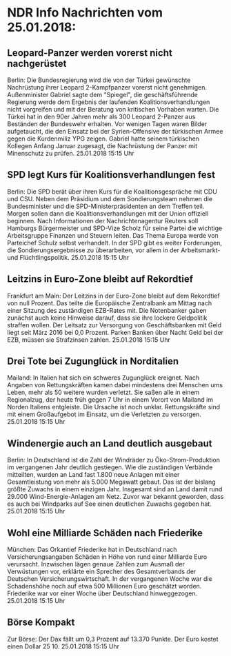 # NDR Info Nachrichten vom 25.01.2018:


## Leopard-Panzer werden vorerst nicht nachgerüstet
Berlin: Die Bundesregierung wird die von der Türkei gewünschte Nachrüstung ihrer Leopard 2-Kampfpanzer vorerst nicht genehmigen. Außenminister Gabriel sagte dem "Spiegel", die geschäftsführende Regierung werde dem Ergebnis der laufenden Koalitionsverhandlungen nicht vorgreifen und mit der Beratung von kritischen Vorhaben warten. Die Türkei hat in den 90er Jahren mehr als 300 Leopard 2-Panzer aus Beständen der Bundeswehr erhalten. Vor wenigen Tagen waren Bilder aufgetaucht, die den Einsatz bei der Syrien-Offensive der türkischen Armee gegen die Kurdenmiliz YPG zeigen. Gabriel hatte seinem türkischen Kollegen Anfang Januar zugesagt, die Nachrüstung der Panzer mit Minenschutz zu prüfen. 25.01.2018 15:15 Uhr 

## SPD legt Kurs für Koalitionsverhandlungen fest
Berlin: Die SPD berät über ihren Kurs für die Koalitionsgespräche mit CDU und CSU. Neben dem Präsidium und dem Sondierungsteam nehmen die Bundesminister und die SPD-Ministerpräsidenten an dem Treffen teil. Morgen sollen dann die Koalitionsverhandlungen mit der Union offiziell beginnen. Nach Informationen der Nachrichtenagentur Reuters soll Hamburgs Bürgermeister und SPD-Vize Scholz für seine Partei die wichtige Arbeitsgruppe Finanzen und Steuern leiten. Das Thema Europa werde von Parteichef Schulz selbst verhandelt. In der SPD gibt es weiter Forderungen, die Sondierungsergebnisse zu überarbeiten, vor allem in der Arbeitsmarkt- und Flüchtlingspolitik. 25.01.2018 15:15 Uhr 

## Leitzins in Euro-Zone bleibt auf Rekordtief
Frankfurt am Main: Der Leitzins in der Euro-Zone bleibt auf dem Rekordtief von null Prozent. Das teilte die Europäische Zentralbank am Mittag nach einer Sitzung des zuständigen EZB-Rates mit. Die Notenbanker gaben zunächst auch keine Hinweise darauf, dass sie ihre lockere Geldpolitik straffen wollen. Der Leitsatz zur Versorgung von Geschäftsbanken mit Geld liegt seit März 2016 bei 0,0 Prozent. Parken Banken über Nacht Geld bei der EZB, müssen sie Strafzinsen zahlen. 25.01.2018 15:15 Uhr 

## Drei Tote bei Zugunglück in Norditalien
Mailand: In Italien hat sich ein schweres Zugunglück ereignet. Nach Angaben von Rettungskräften kamen dabei mindestens drei Menschen ums Leben, mehr als 50 weitere wurden verletzt. Sie saßen alle in einem Regionalzug, der heute früh gegen 7 Uhr in einem Vorort von Mailand im Norden Italiens entgleiste. Die Ursache ist noch unklar. Rettungskräfte sind mit einem Großaufgebot im Einsatz, um die Verletzten zu versorgen. 25.01.2018 15:15 Uhr 

## Windenergie auch an Land deutlich ausgebaut
Berlin: In Deutschland ist die Zahl der Windräder zu Öko-Strom-Produktion im vergangenen Jahr deutlich gestiegen. Wie die zuständigen Verbände mitteilten, wurden an Land fast 1.800 neue Anlagen mit einer Gesamtleistung von mehr als 5.000 Megawatt gebaut. Das ist der bislang größte Zuwachs in einem einzigen Jahr. Insgesamt sind an Land damit rund 29.000 Wind-Energie-Anlagen am Netz. Zuvor war bekannt geworden, dass es auch bei Windparks auf See einen deutlichen Zuwachs gegeben hat. 25.01.2018 15:15 Uhr 

## Wohl eine Milliarde Schäden nach Friederike
München: Das Orkantief Friederike hat in Deutschland nach Versicherungsangaben Schäden in Höhe von rund einer Milliarde Euro verursacht. Inzwischen lägen genaue Zahlen zum Ausmaß der Verwüstungen vor, erklärte ein Sprecher des Gesamtverbands der Deutschen Versicherungswirtschaft. In der vergangenen Woche war die Schadenshöhe noch auf etwa 500 Millionen Euro geschätzt worden. Friederike war vor einer Woche über Deutschland hinweggezogen. 25.01.2018 15:15 Uhr 

## Börse Kompakt
Zur Börse: Der Dax fällt um 0,3 Prozent auf 13.370 Punkte. Der Euro kostet einen Dollar 25 10. 25.01.2018 15:15 Uhr 
